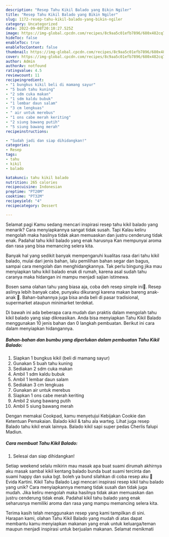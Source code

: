 ```yaml
---
description: "Resep Tahu Kikil Balado yang Bikin Ngiler"
title: "Resep Tahu Kikil Balado yang Bikin Ngiler"
slug: 1172-resep-tahu-kikil-balado-yang-bikin-ngiler
category: Uncategorized
date: 2022-09-08T20:10:27.525Z
image: https://img-global.cpcdn.com/recipes/8c9aa5c01efb7896/680x482cq70/tahu-kikil-balado-foto-resep-utama.jpg
hideToc: false
enableToc: true
enableTocContent: false
thumbnail: https://img-global.cpcdn.com/recipes/8c9aa5c01efb7896/680x482cq70/tahu-kikil-balado-foto-resep-utama.jpg
cover: https://img-global.cpcdn.com/recipes/8c9aa5c01efb7896/680x482cq70/tahu-kikil-balado-foto-resep-utama.jpg
author: Admin
authorAv: notfound
ratingvalue: 4.5
reviewcount: 11
recipeingredient:
- "1 bungkus kikil beli di mamang sayur"
- "5 buah tahu kuning"
- "2 sdm cuka makan"
- "1 sdm kaldu bubuk"
- "1 lembar daun salam"
- "3 cm lengkuas"
- " air untuk merebus"
- "1 ons cabe merah keriting"
- "2 siung bawang putih"
- "5 siung bawang merah"
recipeinstructions:

- "Sudah jadi dan siap dihidangkan!"
categories:
- Resep
tags:
- tahu
- kikil
- balado

katakunci: tahu kikil balado 
nutrition: 265 calories
recipecuisine: Indonesian
preptime: "PT20M"
cooktime: "PT32M"
recipeyield: "4"
recipecategory: Dessert

---
```



Selamat pagi Kamu sedang mencari inspirasi resep tahu kikil balado yang menarik? Cara menyiapkannya sangat tidak susah. Tapi Kalau keliru mengolah maka hasilnya tidak akan memuaskan dan justru cenderung tidak enak. Padahal tahu kikil balado yang enak harusnya Kan mempunyai aroma dan rasa yang bisa memancing selera kita.


Banyak hal yang sedikit banyak mempengaruhi kualitas rasa dari tahu kikil balado, mulai dari jenis bahan, lalu pemilihan bahan segar dan bagus, sampai cara mengolah dan menghidangkannya. Tak perlu bingung jika mau menyiapkan tahu kikil balado enak di rumah, karena asal sudah tahu caranya maka hidangan ini mampu menjadi sajian istimewa.

Bosen sama olahan tahu yang biasa aja, coba deh resep simple ini🤩. Resep aslinya lebih banyak cabe, punyaku dikurangi karena makan bareng anak-anak 🤭. Bahan-bahannya juga bisa anda beli di pasar tradisional, supermarket ataupun minimarket terdekat.


Di bawah ini ada beberapa cara mudah dan praktis dalam mengolah tahu kikil balado yang siap dikreasikan. Anda bisa menyiapkan Tahu Kikil Balado menggunakan 10 jenis bahan dan 0 langkah pembuatan. Berikut ini cara dalam menyiapkan hidangannya.

<!--inarticleads1-->

##### Bahan-bahan dan bumbu yang diperlukan dalam pembuatan Tahu Kikil Balado:

1. Siapkan 1 bungkus kikil (beli di mamang sayur)
1. Gunakan 5 buah tahu kuning
1. Sediakan 2 sdm cuka makan
1. Ambil 1 sdm kaldu bubuk
1. Ambil 1 lembar daun salam
1. Sediakan 3 cm lengkuas
1. Gunakan  air untuk merebus
1. Siapkan 1 ons cabe merah keriting
1. Ambil 2 siung bawang putih
1. Ambil 5 siung bawang merah


Dengan memakai Cookpad, kamu menyetujui Kebijakan Cookie dan Ketentuan Pemakaian. Balado kikil &amp; tahu ala warteg. Lihat juga resep Balado tahu kikil enak lainnya. Balado kikil sapi super pedas Cherlis falupi Madiun. 

<!--inarticleads2-->

##### Cara membuat Tahu Kikil Balado:


1. Selesai dan siap dihidangkan!

Setiap weekend selalu mikirin mau masak apa buat suami dirumah akhirnya aku masak sambal kikil kentang balado bunda buat suami tercinta dan suami happy dan suka bgt. boleh ya bund silahkan di coba resep aku 🤗 Evida Kartini. Kikil Tahu Balado Lagi mencari inspirasi resep kikil tahu balado yang unik? Cara menyiapkannya memang tidak susah dan tidak juga mudah. Jika keliru mengolah maka hasilnya tidak akan memuaskan dan justru cenderung tidak enak. Padahal kikil tahu balado yang enak seharusnya memiliki aroma dan rasa yang mampu memancing selera kita. 

Terima kasih telah menggunakan resep yang kami tampilkan di sini. Harapan kami, olahan Tahu Kikil Balado yang mudah di atas dapat membantu kamu menyiapkan makanan yang enak untuk keluarga/teman maupun menjadi inspirasi untuk berjualan makanan. Selamat menikmati
